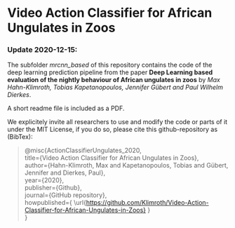 # Video Action Classifier for African Ungulates in Zoos

### Update 2020-12-15:
The subfolder *mrcnn_based* of this repository contains the code of the deep learning prediction pipeline from the paper **Deep Learning based evaluation of the nightly behaviour of African ungulates in zoos** by  *Max Hahn-Klimroth, Tobias Kapetanopoulos, Jennifer Gübert and Paul Wilhelm Dierkes*. 

A short readme file is included as a PDF. 

We explicitely invite all researchers to use and modify the code or parts of it under the MIT License, if you do so, please cite this github-repository as (BibTex):

>@misc{ActionClassifierUngulates_2020,\
>   title={Video Action Classifier for African Ungulates in Zoos},\
>   author={Hahn-Klimroth, Max and Kapetanopoulos, Tobias and Gübert, Jennifer and Dierkes, Paul},\
>   year={2020},\
>   publisher={Github},\
>   journal={GitHub repository},\
>   howpublished={ \url{https://github.com/Klimroth/Video-Action-Classifier-for-African-Ungulates-in-Zoos} } \
>}
